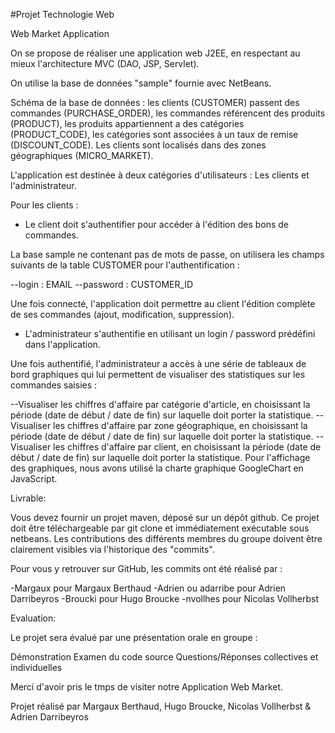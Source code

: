 #Projet Technologie Web 

Web Market Application

On se propose de réaliser une application web J2EE, en respectant au mieux l'architecture MVC (DAO, JSP, Servlet).

On utilise la base de données "sample" fournie avec NetBeans.

Schéma de la base de données : les clients (CUSTOMER) passent des commandes (PURCHASE_ORDER), les commandes référencent des produits (PRODUCT), les produits appartiennent a des catégories (PRODUCT_CODE), les catégories sont associées à un taux de remise (DISCOUNT_CODE). Les clients sont localisés dans des zones géographiques (MICRO_MARKET).

L'application est destinée à deux catégories d'utilisateurs : Les clients et l'administrateur.

Pour les clients :

- Le client doit s'authentifier pour accéder à l'édition des bons de commandes.

La base sample ne contenant pas de mots de passe, on utilisera les champs suivants de la table CUSTOMER pour l'authentification :

  --login : EMAIL
  --password : CUSTOMER_ID

Une fois connecté, l'application doit permettre au client l'édition complète de ses commandes (ajout, modification, suppression).


- L'administrateur s'authentifie en utilisant un login / password prédéfini dans l'application.

Une fois authentifié, l'administrateur a accès à une série de tableaux de bord graphiques qui lui permettent de visualiser des statistiques sur les commandes saisies :

  --Visualiser les chiffres d'affaire par catégorie d'article, en choisissant la période (date de début / date de fin) sur laquelle doit porter la statistique.
  --Visualiser les chiffres d'affaire par zone géographique, en choisissant la période (date de début / date de fin) sur laquelle doit porter la statistique.
  --Visualiser les chiffres d'affaire par client, en choisissant la période (date de début / date de fin) sur laquelle doit porter la statistique.
    Pour l'affichage des graphiques, nous avons utilisé la charte graphique GoogleChart en JavaScript.

Livrable:

Vous devez fournir un projet maven, déposé sur un dépôt github. Ce projet doit être téléchargeable par git clone et immédiatement exécutable sous netbeans. Les contributions des différents membres du groupe doivent être clairement visibles via l'historique des "commits".

Pour vous y retrouver sur GitHub, les commits ont été réalisé par : 

-Margaux pour Margaux Berthaud
-Adrien ou adarribe pour Adrien Darribeyros
-Broucki pour Hugo Broucke 
-nvollhes pour Nicolas Vollherbst 


Evaluation:

Le projet sera évalué par une présentation orale en groupe :

Démonstration
Examen du code source
Questions/Réponses collectives et individuelles

Merci d'avoir pris le tmps de visiter notre Application Web Market.

Projet réalisé par Margaux Berthaud, Hugo Broucke, Nicolas Vollherbst & Adrien Darribeyros

